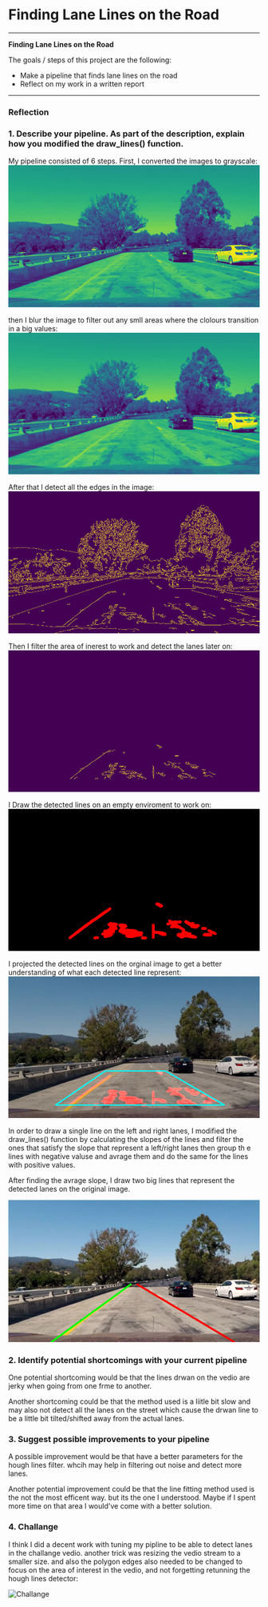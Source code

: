 [//]: # (Image References)

[image1]: ./report_images_output/gray.jpg "Grayscale"
[image2]: ./report_images_output/blur_gray.jpg "Blured Grayscale"
[image3]: ./report_images_output/edges.jpg "Edges"
[image4]: ./report_images_output/masked_edges.jpg "Masked Edges"
[image5]: ./report_images_output/line_image.jpg "Lines"
[image6]: ./report_images_output/lines_edges_array.jpg "Filtered Lines"
[image7]: ./report_images_output/output.jpg "Output"

[image8]: ./challange_images_output/challenge_Moment.jpg "Output Challange"



# **Finding Lane Lines on the Road** 

---

**Finding Lane Lines on the Road**

The goals / steps of this project are the following:
* Make a pipeline that finds lane lines on the road
* Reflect on my work in a written report

---

### Reflection

### 1. Describe your pipeline. As part of the description, explain how you modified the draw_lines() function.

My pipeline consisted of 6 steps. First, I converted the images to grayscale:
![Grayscale][image1]

then I blur the image to filter out any smll areas where the clolours transition  in a big values:
![Blured Grayscale][image2]

After that I detect all the edges in the image:
![Edges][image3]

Then I filter the area of inerest to work and detect the lanes later on:
![Masked Edges][image4]

I Draw the detected lines on an empty enviroment to work on:
![Lines][image5]


I projected the detected lines on the orginal image to get a better understanding of what each detected line represent:
![Filtered Lines][image6]


In order to draw a single line on the left and right lanes, I modified the draw_lines() function by calculating the slopes of the lines and filter the ones that satisfy the slope that represent a left/right lanes then group th e lines with negative valuse and avrage them and do the same for the lines with positive values.

After finding the avrage slope, I draw two big lines that represent the detected lanes on the original image.

![Output][image7]



### 2. Identify potential shortcomings with your current pipeline


One potential shortcoming would be that the lines drwan on the vedio are jerky when going from one frme to another. 

Another shortcoming could be that the method used is a liitle bit slow and may also not detect all the lanes on the street which cause the drwan line to be a little bit tilted/shifted away from the actual lanes.


### 3. Suggest possible improvements to your pipeline

A possible improvement would be that have a better parameters for the hough lines filter. whcih may help in filtering out noise and detect more lanes.

Another potential improvement could be that the line fitting method used is the not the most efficent way. but its the one I  understood. Maybe if I spent more time on that area I would've come with a better solution.

### 4. Challange

I think I did a decent work with tuning my pipline to be able to detect lanes in the challange vedio. another trick was resizing the vedio stream to a smaller size. and also the polygon edges also needed to be changed to focus on the area of interest in the vedio, and not forgetting retunning the hough lines detector:

![Challange][image8]


